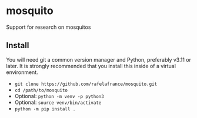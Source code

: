 # mosquito
Support for research on mosquitos

## Install

You will need git a common version manager and Python, preferably v3.11 or later.
It is strongly recommended that you install this inside of a virtual environment.

- `git clone https://github.com/rafelafrance/mosquito.git`
- `cd /path/to/mosquito`
- Optional: `python -m venv -p python3`
- Optional: `source venv/bin/activate`
- `python -m pip install .`
